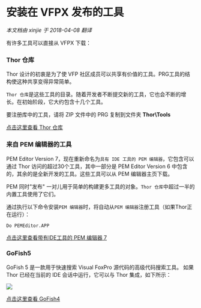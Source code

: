 安装在 VFPX 发布的工具
===
_本文档由 xinjie 于 2018-04-08 翻译_

有许多工具可以直接从 VFPX 下载：

### Thor 仓库

Thor 设计的初衷是为了使 VFP 社区成员可以共享有价值的工具。PRG工具的结构使这种共享变得异常简单。

`Thor 仓库`是这些工具的目录。随着开发者不断提交新的工具，它也会不断的增长。在初始阶段，它大约包含十几个工具。

要注册库中的工具，请将 ZIP 文件中的 PRG 复制到文件夹 **Thor\Tools**

[点击这里查看 Thor 仓库](Thor_repository.md) 

### 来自 PEM 编辑器的工具

PEM Editor Version 7，现在重新命名为`具有 IDE 工具的 PEM 编辑器`，它包含可以通过 Thor 访问的超过30个工具，其中一部分是 PEM Editor Version 6 中包含的，其余的是全新开发的工具。这些工具可以从 PEM 编辑器主页下载。

PEM 同时"发布" 一对儿用于简单的构建更多工具的对象。`Thor 仓库`中超过一半的内置工具使用了它们。

通过执行以下命令安装`PEM 编辑器`时，将自动从`PEM 编辑器`注册工具（如果Thor正在运行）：

    Do PEMEditor.APP
[点击这里查看带有IDE工具的 PEM 编辑器 7](https://github.com/VFPX/PEMEditor)

### GoFish5

GoFish 5 是一款用于快速搜索 Visual FoxPro 源代码的高级代码搜索工具。 如果 Thor 已经在当前的 IDE 会话中运行，它可以与 Thor 集成，如下所示：

![](Images/Thor_GoFish5.png)

[点击这里查看 GoFish4](https://github.com/mattslay/GoFish)
